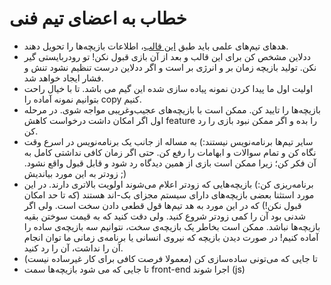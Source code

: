 # خطاب به اعضای تیم فنی
- هدهای تیم‌های علمی باید طبق [این قالب](https://github.com/Scientific-Minigames/.github/blob/main/template.md)، اطلاعات بازیچه‌ها را تحویل دهند.
- ددلاین مشخص کن برای این قالب و بعد از آن بازی قبول نکن! تو رودربایستی گیر نکن. تولید بازیچه زمان بر و انرژی بر است و اگر ددلاین درست تنظیم نشود تنش و فشار ایجاد خواهد شد.
- اولیت اول ما پیدا کردن نمونه پیاده سازی شده این گیم می باشد. تا با خیال راحت بتوانیم نمونه آماده را copy کنیم.
- بازیچه‌ها را تایید کن. ممکن است با بازیچه‌های عجیب‌و‌‌غریبی مواجه شوی. در مرحله اول اگر امکان داشت درخواست کاهش feature را بده و اگر ممکن نبود بازی را رد کن.
- سایر تیم‌ها برنامه‌نویس نیستند:) به مساله از جانب یک برنامه‌نویس در اسرع وقت نگاه کن و تمام سوالات و ابهامات را رفع کن. حتی اگر زمان کافی نداشتی کامل به آن فکر کن؛ زیرا ممکن است بازی از همین دیدگاه رد شود و قابل قبول واقع نشود. زودتر به این مورد بیاندیش ;)
- برنامه‌ریزی کن:) بازیچه‌هایی که زودتر اعلام می‌شوند اولویت بالاتری دارند. در این مورد استثنا بعضی بازیچه‌های دارای سیستم مجزای بک-اند هستند (که تا حد امکان قبول نکن!) که در این مورد به هد تیم‌ها قول قطعی دادن سخت است. ولی اگر شدنی بود آن را کمی زودتر شروع کنید. ولی دقت کنید که به قیمت سوختن بقیه بازیچه‌ها نباشد. ممکن است بخاطر یک بازیچه‌ی سخت، نتوانیم سه بازیچه‌ی ساده را آماده کنیم! در صورت دیدن بازیچه که نیروی انسانی یا برنامه‌ی زمانی ما توان انجام آن را نداشت، آن را رد کنید.
- تا جایی که می‌تونی ساده‌سازی کن (معمولا فرصت کافی برای کار غیر‌ساده نیست)
- تا جایی که می شود بازیچه‌ها سمت front-end اجرا شوند (js)

